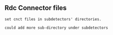 
##  Rdc Connector files

    set cnct files in subdetectors' directories.

    could add more sub-directory under subdetectors
